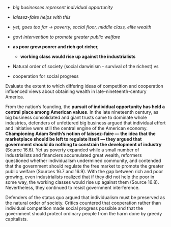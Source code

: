 
- *big businesses represent individual opportunity*
- *laissez-faire helps with this*

- *yet, goes too far -> poverty, social floor, middle class, elite wealth*
- *govt intervention to promote greater public welfare*
- **as poor grew poorer and rich got richer,** 
	- **working class would rise up against the industrialists**

- Natural order of society (social darwinism - survival of the richest) vs
- cooperation for social progress


Evaluate the extent to which differing ideas of competition and cooperation influenced views about obtaining wealth in late-nineteenth-century America.

From the nation’s founding, the **pursuit of individual opportunity has held a central place among American values**. In the late nineteenth century, as big business consolidated and giant trusts came to dominate whole industries, defenders of unfettered big business argued that individual effort and initiative were still the central engine of the American economy. **Championing Adam Smith’s notion of laissez-faire — the idea that the marketplace should be left to regulate itself — they argued that government should do nothing to constrain the development of industry** (Source 16.6). Yet as poverty expanded while a small number of industrialists and financiers accumulated great wealth, reformers questioned whether individualism undermined community, and contended that the government should regulate the free market to promote the greater public welfare (Sources 16.7 and 16.9). With the gap between rich and poor growing, even industrialists realized that if they did not help the poor in some way, the working classes would rise up against them (Source 16.8). Nevertheless, they continued to resist government interference.

Defenders of the status quo argued that individualism must be preserved as the natural order of society. Critics countered that cooperation rather than individual competition made social progress possible and that the government should protect ordinary people from the harm done by greedy capitalists.